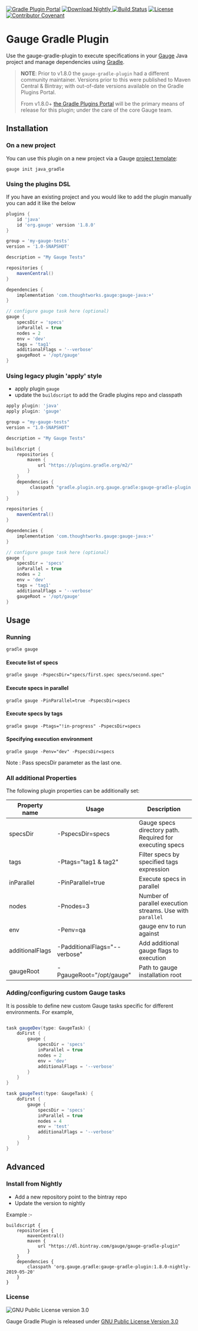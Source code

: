 [![Gradle Plugin Portal](https://img.shields.io/maven-metadata/v/https/plugins.gradle.org/m2/gradle/plugin/org/gauge/gradle/gauge-gradle-plugin/maven-metadata.xml.svg?colorB=007ec6&label=Plugin+Portal)](https://plugins.gradle.org/plugin/org.gauge)
[![Download Nightly](https://api.bintray.com/packages/gauge/gauge-gradle-plugin/Nightly/images/download.svg) ](https://bintray.com/gauge/gauge-gradle-plugin/)
[![Build Status](https://travis-ci.org/getgauge/gauge-gradle-plugin.svg?branch=master)](https://travis-ci.org/getgauge/gauge-gradle-plugin)
[![License](http://img.shields.io/:license-gpl3-ff69b4.svg)](https://www.gnu.org/licenses/gpl.txt)
[![Contributor Covenant](https://img.shields.io/badge/Contributor%20Covenant-v1.4%20adopted-ff69b4.svg)](CODE_OF_CONDUCT.md)

# Gauge Gradle Plugin

Use the gauge-gradle-plugin to execute specifications in your [Gauge](http://getgauge.io) Java project and manage dependencies using [Gradle](http://gradle.org//).

> **NOTE**: Prior to v1.8.0 the `gauge-gradle-plugin` had a different community maintainer. Versions prior to this were published to 
Maven Central & Bintray; with out-of-date versions available on the Gradle Plugins Portal.
>
> From v1.8.0+ [the Gradle Plugins Portal](https://plugins.gradle.org/plugin/org.gauge) will be the primary means of release for this plugin; under the care of the core Gauge team.

## Installation

### On a new project

You can use this plugin on a new project via a Gauge [project template](https://docs.gauge.org/latest/installation.html#project-templates):

```
gauge init java_gradle
```

### Using the plugins DSL

If you have an existing project and you would like to add the plugin manually you can add it like the below


````groovy
plugins {
    id 'java'
    id 'org.gauge' version '1.8.0'
}

group = 'my-gauge-tests'
version = '1.0-SNAPSHOT'

description = "My Gauge Tests"

repositories {
    mavenCentral()
}

dependencies {
    implementation 'com.thoughtworks.gauge:gauge-java:+'
}

// configure gauge task here (optional)
gauge {
    specsDir = 'specs'
    inParallel = true
    nodes = 2
    env = 'dev'
    tags = 'tag1'
    additionalFlags = '--verbose'
    gaugeRoot = '/opt/gauge'
}
````

### Using legacy plugin 'apply' style

* apply plugin `gauge` 
* update the `buildscript` to add the Gradle plugins repo and classpath

````groovy
apply plugin: 'java'
apply plugin: 'gauge'

group = "my-gauge-tests"
version = "1.0-SNAPSHOT"

description = "My Gauge Tests"

buildscript {
    repositories {
        maven {
            url "https://plugins.gradle.org/m2/"
        }
    }
    dependencies {
         classpath "gradle.plugin.org.gauge.gradle:gauge-gradle-plugin:1.8.0"
    }
}

repositories {
    mavenCentral()
}

dependencies {
    implementation 'com.thoughtworks.gauge:gauge-java:+'
}

// configure gauge task here (optional)
gauge {
    specsDir = 'specs'
    inParallel = true
    nodes = 2
    env = 'dev'
    tags = 'tag1'
    additionalFlags = '--verbose'
    gaugeRoot = '/opt/gauge'
}

````


## Usage

### Running
````
gradle gauge
````
#### Execute list of specs
```
gradle gauge -PspecsDir="specs/first.spec specs/second.spec"
```
#### Execute specs in parallel
```
gradle gauge -PinParallel=true -PspecsDir=specs
```
#### Execute specs by tags
```
gradle gauge -Ptags="!in-progress" -PspecsDir=specs
```
#### Specifying execution environment
```
gradle gauge -Penv="dev" -PspecsDir=specs
```

Note : Pass specsDir parameter as the last one.

### All additional Properties
The following plugin properties can be additionally set:

|Property name|Usage|Description|
|-------------|-----|-----------|
|specsDir| -PspecsDir=specs| Gauge specs directory path. Required for executing specs|
|tags    | -Ptags="tag1 & tag2" |Filter specs by specified tags expression|
|inParallel| -PinParallel=true | Execute specs in parallel|
|nodes    | -Pnodes=3 | Number of parallel execution streams. Use with ```parallel```|
|env      | -Penv=qa  | gauge env to run against  |
|additionalFlags| -PadditionalFlags="--verbose" | Add additional gauge flags to execution|
|gaugeRoot| -PgaugeRoot="/opt/gauge" | Path to gauge installation root|

### Adding/configuring custom Gauge tasks
It is possible to define new custom Gauge tasks specific for different environments. For example,

````groovy

task gaugeDev(type: GaugeTask) {
    doFirst {
        gauge {
            specsDir = 'specs'
            inParallel = true
            nodes = 2
            env = 'dev'
            additionalFlags = '--verbose'
        }
    }
}

task gaugeTest(type: GaugeTask) {
    doFirst {
        gauge {
            specsDir = 'specs'
            inParallel = true
            nodes = 4
            env = 'test'
            additionalFlags = '--verbose'
        }
    }
}
````

## Advanced

### Install from Nightly

* Add a new repository point to the bintray repo
* Update the version to nightly

Example :-

```
buildscript {
    repositories {
        mavenCentral()
        maven {
            url "https://dl.bintray.com/gauge/gauge-gradle-plugin"
        }
    }
    dependencies {
        classpath 'org.gauge.gradle:gauge-gradle-plugin:1.8.0-nightly-2019-05-20'
    }
}
```

### License

![GNU Public License version 3.0](http://www.gnu.org/graphics/gplv3-127x51.png)

Gauge Gradle Plugin is released under [GNU Public License Version 3.0](http://www.gnu.org/licenses/gpl-3.0.txt)
